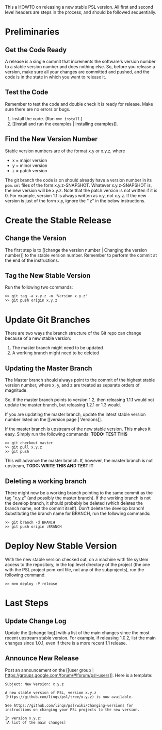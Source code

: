 This a HOWTO on releasing a new stable PSL version. All first and second level headers are steps in the process, and should be followed sequentially.

# Preliminaries

## Get the Code Ready
A release is a single commit that increments the software's version number to a stable version number and does nothing else. So, before you release a version, make sure all your changes are committed and pushed, and the code is in the state in which you want to release it.

## Test the Code
Remember to test the code and double check it is ready for release. Make sure there are no errors or bugs.

1. Install the code. (Run `mvn install`.)
1. [[Install and run the examples | Installing examples]].

## Find the New Version Number
Stable version numbers are of the format x.y or x.y.z, where

* x = major version
* y = minor version
* z = patch version

The git branch the code is on should already have a version number in its `pom.xml` files of the form x.y.z-SNAPSHOT. Whatever x.y.z-SNAPSHOT is, the new version will be x.y.z. Note that the patch version is not written if it is 0. For example, version 1.1 is always written as x.y, not x.y.z. If the new version is just of the form x.y, ignore the ".z" in the below instructions.

# Create the Stable Release

## Change the Version
The first step is to [[change the version number | Changing the version number]] to the stable version number. Remember to perform the commit at the end of the instructions.

## Tag the New Stable Version
Run the following two commands:
```
>> git tag -a x.y.z -m 'Version x.y.z'
>> git push origin x.y.z
```

# Update Git Branches

There are two ways the branch structure of the Git repo can change because of a new stable version:

1. The master branch might need to be updated
1. A working branch might need to be deleted

## Updating the Master Branch

The Master branch should always point to the commit of the highest stable version number, where x, y, and z are treated as separate orders of magnitude.

So, if the master branch points to version 1.2, then releasing 1.1.1 would not update the master branch, but releasing 1.2.1 or 1.3 would.

If you are updating the master branch, update the latest stable version number listed on the [[version page | Versions]].

If the master branch is upstream of the new stable version. This makes it easy. Simply run the following commands:
**TODO: TEST THIS**

```
>> git checkout master
>> git pull x.y.z
>> git push
```

This will advance the master branch. If, however, the master branch is not upstream,
**TODO: WRITE THIS AND TEST IT**

## Deleting a working branch

There might now be a working branch pointing to the same commit as the tag "x.y.z" (and possibly the master branch). If the working branch is not the develop branch, it should probably be deleted (which deletes the branch name, not the commit itself). Don't delete the develop branch! Substituting the branch name for BRANCH, run the following commands:

```
>> git branch -d BRANCH
>> git push origin :BRANCH
```

# Deploy New Stable Version

With the new stable version checked out, on a machine with file system access to the repository, in the top level directory of the project (the one with the PSL project pom.xml file, not any of the subprojects), run the following command:

```
>> mvn deploy -P release
```

# Last Steps

## Update Change Log

Update the [[change log]] with a list of the main changes since the most recent upstream stable version. For example, if releasing 1.0.2, list the main changes since 1.0.1, even if there is a more recent 1.1 release.

## Announce New Release

Post an announcement on the [[user group | https://groups.google.com/forum/#!forum/psl-users]]. Here is a template:

```
Subject: New Version: x.y.z

A new stable version of PSL, version x.y.z (https://github.com/linqs/psl/tree/x.y.z) is now available.

See https://github.com/linqs/psl/wiki/Changing-versions for instructions on changing your PSL projects to the new version.

In version x.y.z:
[A list of the main changes]
```